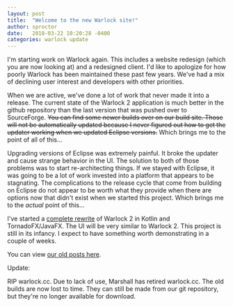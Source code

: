 ```yaml
---
layout: post
title:  "Welcome to the new Warlock site!"
author: sproctor
date:   2018-03-22 10:20:28 -0400
categories: warlock update
---
```

I'm starting work on Warlock again. This includes a website redesign (which you are now looking at) and a redesigned client.
I'd like to apologize for how poorly Warlock has been maintained these past few years. We've had a mix of declining user
interest and developers with other priorities.

When we are active, we've done a lot of work that never made it into a release. The current state of the Warlock 2 application is
much better in the github repository than the last version that was pushed over to SourceForge. ~~You can find some newer builds
over on our build site. Those will not be automatically updated because I never figured out how to
get the updater working when we updated Eclipse versions.~~ Which brings me to the point of all of this...

Upgrading versions of Eclipse was extremely painful. It broke the updater and cause strange behavior in the UI. The solution to
both of those problems was to start re-architecting things. If we stayed with Eclipse, it was going to be a lot of work invested
into a platform that appears to be stagnating. The complications to the release cycle that come from building on Eclipse do not
appear to be worth what they provide when there are options now that didn't exist when we started this project. Which brings me to
the _actual_ point of this...

I've started a [complete rewrite](https://github.com/sproctor/warlock3) of Warlock 2 in Kotlin and TornadoFX/JavaFX. The UI will be
very similar to Warlock 2. This project is still in its infancy. I expect to have something worth demonstrating in a couple of
weeks.

You can view [our old posts here](https://sourceforge.net/p/warlock/news/).

Update:

RIP warlock.cc. Due to lack of use, Marshall has retired warlock.cc. The old builds are now lost to time. They can still be made from our git repository, but they're no longer available for download.
